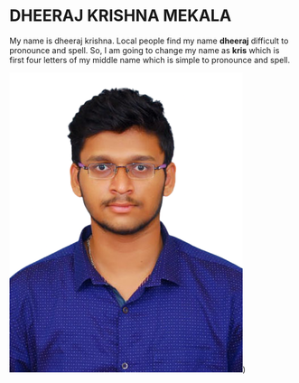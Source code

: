 # DHEERAJ KRISHNA MEKALA
My name is dheeraj krishna. Local people find my name **dheeraj** difficult to pronounce and spell. So, I am going to change my name as **kris** which is first four letters of my middle name which is simple to pronounce and spell.

![dheeraj krishna mekala](Mekala%20Dheeraj%20Krishna-17JR1A04B6.png))